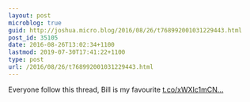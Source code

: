 ```yaml
---
layout: post
microblog: true
guid: http://joshua.micro.blog/2016/08/26/t768992001031229443.html
post_id: 35105
date: 2016-08-26T13:02:34+1100
lastmod: 2019-07-30T17:41:22+1100
type: post
url: /2016/08/26/t768992001031229443.html
---
```

Everyone follow this thread, Bill is my favourite [t.co/xWXIc1mCN...](https://t.co/xWXIc1mCN5)
